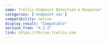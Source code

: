 ```yaml
---
name: Trellix Endpoint Detection & Response"
categories: ['endpoint-sec']
compatibility: native
display_result: "Compatible"
version_from: "4.2.2"
link: https://thrive.trellix.com
---
```

